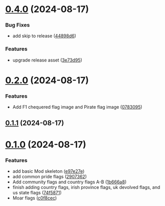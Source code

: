 # [0.4.0](https://github.com/eimi-codes/Bratacha-MCNF/compare/v0.2.0...v0.4.0) (2024-08-17)


### Bug Fixes

* add skip to release ([44898d6](https://github.com/eimi-codes/Bratacha-MCNF/commit/44898d611795394b9a399a815c26cf7f5373fde0))


### Features

* upgrade release asset ([3e73d95](https://github.com/eimi-codes/Bratacha-MCNF/commit/3e73d951917f6707bbc12f689313f590d356d0ca))



# [0.2.0](https://github.com/eimi-codes/Bratacha-MCNF/compare/v0.1.1...v0.2.0) (2024-08-17)


### Features

* Add F1 chequered flag image and Pirate flag image ([0783095](https://github.com/eimi-codes/Bratacha-MCNF/commit/0783095c4be45ad2514680037b8cb632f36271b7))



## [0.1.1](https://github.com/eimi-codes/Bratacha-MCNF/compare/v0.1.0...v0.1.1) (2024-08-17)



# [0.1.0](https://github.com/eimi-codes/Bratacha-MCNF/compare/1b666a82ec6503431c31184f7561db4757a470e1...v0.1.0) (2024-08-17)


### Features

* add basic Mod skeleton ([e97e27e](https://github.com/eimi-codes/Bratacha-MCNF/commit/e97e27eebdf85a8bfbdb4a8957eeeeb6414abb62))
* add common pride flags ([2907362](https://github.com/eimi-codes/Bratacha-MCNF/commit/29073620748fcfff32bd9294b9ca8106d706de4e))
* Add community flags and country flags A-B ([1b666a8](https://github.com/eimi-codes/Bratacha-MCNF/commit/1b666a82ec6503431c31184f7561db4757a470e1))
* finish adding country flags, irish province flags, uk devolved flags, and us state flags ([74f5871](https://github.com/eimi-codes/Bratacha-MCNF/commit/74f5871d123586e5f362aeb4151f2b3d71049439))
* Moar flags ([c0f8cec](https://github.com/eimi-codes/Bratacha-MCNF/commit/c0f8cece2831f49fd34013d85a0d209876a0929c))



